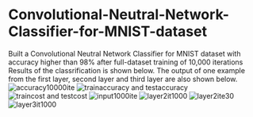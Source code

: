 # Convolutional-Neutral-Network-Classifier-for-MNIST-dataset
Built a Convolutional Neutral Network Classifier for MNIST dataset with accuracy higher than 98% after full-dataset training of 10,000 iterations
Results of the classrification is shown below. The output of one example from the first layer, second layer and third layer are also shown below.
![accuracy10000ite](https://user-images.githubusercontent.com/16688583/31586602-09bf18ce-b188-11e7-864d-2b99e342322f.jpg)
![trainaccuracy and testaccuracy](https://user-images.githubusercontent.com/16688583/31586603-09dc4b24-b188-11e7-94b8-ba9a34941953.jpg)
![traincost and testcost](https://user-images.githubusercontent.com/16688583/31586604-0a47aa2c-b188-11e7-8320-11dba065220c.jpg)
![input1000ite](https://user-images.githubusercontent.com/16688583/31586606-0fd877f0-b188-11e7-8d86-644b3476909d.png)
![layer2it1000](https://user-images.githubusercontent.com/16688583/31586607-0ff09b0a-b188-11e7-8a03-e354cbaff2c2.png)
![layer2ite30](https://user-images.githubusercontent.com/16688583/31586608-100964c8-b188-11e7-818f-f7b507d4695a.png)
![layer3it1000](https://user-images.githubusercontent.com/16688583/31586609-102937a8-b188-11e7-982f-977ac7df1770.png)

